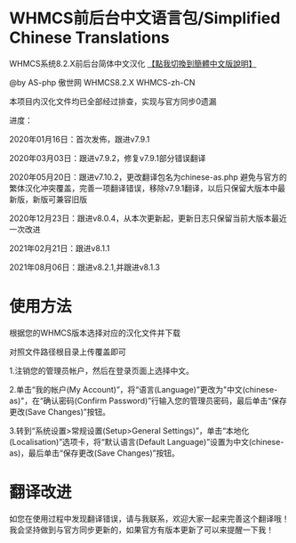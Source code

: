 # WHMCS前后台中文语言包/Simplified Chinese Translations
WHMCS系统8.2.X前后台简体中文汉化 [【點我切換到簡體中文版說明】](https://github.com/AS-php/WHMCS-zh-CN/blob/master/Traditional-README.md)

@by AS-php 傲世网 WHMCS8.2.X WHMCS-zh-CN

本项目内汉化文件均已全部经过排查，实现与官方同步0遗漏

进度：

2020年01月16日：首次发佈，跟进v7.9.1

2020年03月03日：跟进v7.9.2，修复v7.9.1部分错误翻译

2020年05月20日：跟进v7.10.2，更改翻译包名为chinese-as.php 避免与官方的繁体汉化冲突覆盖，完善一项翻译错误，移除v7.9.1翻译，以后只保留大版本中最新版，新版可兼容旧版

2020年12月23日：跟进v8.0.4，从本次更新起，更新日志只保留当前大版本最近一次改进

2021年02月21日：跟进v8.1.1

2021年08月06日：跟进v8.2.1,并跟进v8.1.3

# 使用方法
根据您的WHMCS版本选择对应的汉化文件并下载

对照文件路径根目录上传覆盖即可

1.注销您的管理员帐户，然后在登录页面上选择中文。

2.单击“我的帐户(My Account)”，将“语言(Language)”更改为"中文(chinese-as)"，在“确认密码(Confirm Password)”行输入您的管理员密码，最后单击“保存更改(Save Changes)”按钮。

3.转到“系统设置>常规设置(Setup>General Settings)”，单击“本地化(Localisation)”选项卡，将“默认语言(Default Language)”设置为中文(chinese-as)，最后单击“保存更改(Save Changes)”按钮。

# 翻译改进
如您在使用过程中发现翻译错误，请与我联系，欢迎大家一起来完善这个翻译哦！我会坚持做到与官方同步更新的，如果官方有版本更新了可以来提醒一下我！